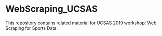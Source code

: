 # WebScraping_UCSAS
This repository contains related material for UCSAS 2019 workshop: Web Scraping for Sports Data. 
